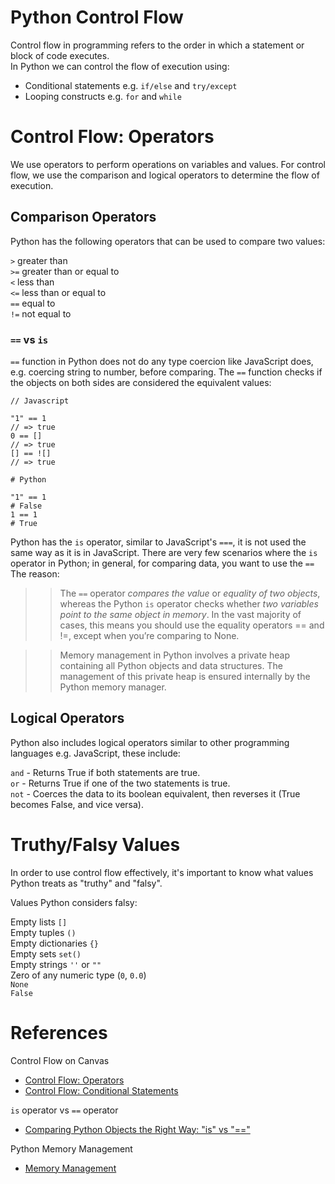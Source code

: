 # Python Control Flow

Control flow in programming refers to the order in which a statement or block of code executes.<br/>
In Python we can control the flow of execution using:
- Conditional statements e.g. `if/else` and `try/except`
- Looping constructs e.g. `for` and `while`

# Control Flow: Operators
We use operators to perform operations on variables and values. For control flow, we use the comparison and logical operators to determine the flow of execution.

## Comparison Operators
Python has the following operators that can be used to compare two values:

`>` greater than<br/>
`>=` greater than or equal to<br/>
`<` less than<br/>
`<=` less than or equal to<br/>
`==` equal to<br/>
`!=` not equal to<br/>

### `==` vs `is`
`==` function in Python does not do any type coercion like JavaScript does, e.g. coercing string to number, before comparing. The `==` function checks if the objects on both sides are considered the equivalent values:<br/>

```
// Javascript

"1" == 1
// => true
0 == []
// => true
[] == ![]
// => true
```

```
# Python

"1" == 1
# False
1 == 1
# True
```

Python has the `is` operator, similar to JavaScript's `===`, it is not used the same way as it is in JavaScript. There are very few scenarios where the `is` operator in Python; in general, for comparing data, you want to use the `==` <br/>
The reason:
>> The `==` operator *compares the value* or *equality of two objects*, whereas the Python `is` operator checks whether *two variables point to the same object in memory*. In the vast majority of cases, this means you should use the equality operators == and !=, except when you’re comparing to None.

>> Memory management in Python involves a private heap containing all Python objects and data structures. The management of this private heap is ensured internally by the Python memory manager.

## Logical Operators
Python also includes logical operators similar to other programming languages e.g. JavaScript, these include:

`and` - Returns True if both statements are true.<br/>
`or` - Returns True if one of the two statements is true.<br/>
`not` - Coerces the data to its boolean equivalent, then reverses it (True becomes False, and vice versa).<br/>

# Truthy/Falsy Values
In order to use control flow effectively, it's important to know what values Python treats as "truthy" and "falsy".

Values Python considers falsy:

Empty lists `[]` <br/>
Empty tuples `()` <br/>
Empty dictionaries `{}` <br/>
Empty sets `set()` <br/>
Empty strings `''` or `""` <br/>
Zero of any numeric type (`0`, `0.0`) <br/>
`None` <br/>
`False` <br/>

# References

Control Flow on Canvas
- [Control Flow: Operators](https://moringa.instructure.com/courses/479/pages/control-flow-operators?module_item_id=68318)
- [Control Flow: Conditional Statements](https://moringa.instructure.com/courses/479/assignments/32113?module_item_id=68319)

`is` operator vs `==` operator
- [Comparing Python Objects the Right Way: "is" vs "=="](https://realpython.com/courses/python-is-identity-vs-equality/)

Python Memory Management
- [Memory Management](https://docs.python.org/3/c-api/memory.html)